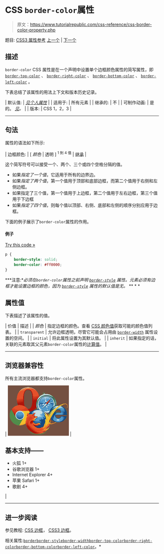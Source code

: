 # CSS `border-color`属性

> 原文：<https://www.tutorialrepublic.com/css-reference/css-border-color-property.php>

题目: [CSS3 属性参考](css3-properties.php) [上一个](css-border-collapse-property.php) | [下一个](css3-border-image-property.php)

## 描述

`border-color` CSS 属性是在一个声明中设置单个边框颜色属性的简写属性，即 [`border-top-color`](css-border-top-color-property.php) 、 [`border-right-color`](css-border-right-color-property.php) 、 [`border-bottom-color`](css-border-bottom-color-property.php) 、 [`border-left-color`](css-border-left-color-property.php) 。

下表总结了该属性的用法上下文和版本历史记录。

| 默认值: | *[见个人属性](#property-values)* |
| 适用于: | 所有元素 |
| 继承的: | 不 |
| 可制作动画: | 是的。 [*见*](css-animatable-properties.php)*。* |
| 版本: | CSS 1，2，3 |

* * *

## 句法

属性的语法如下所示:

| 边框颜色: | [ *颜色* &#124; 透明 ] <sup>1 到 4 值</sup> &#124; [继承](../definitions.php#inherit) |

这个简写符号可以接受一个、两个、三个或四个空格分隔的值。

*   如果*指定了一个值*，它适用于所有的边界边。
*   如果*指定了两个值*，第一个值用于顶部和底部边框，而第二个值用于右侧和左侧边框。
*   如果指定了三个值，第一个值用于上边框，第二个值用于左右边框，第三个值用于下边框
*   如果*指定了四个值*，则每个值以顶部、右侧、底部和左侧的顺序分别应用于边框。

下面的例子展示了`border-color`属性的作用。

#### 例子

[Try this code »](../codelab.php?topic=css&file=border-color-property "Try this code using online Editor")

```css
p {
    border-style: solid;
    border-color: #ff0000;
}
```

 ***注意:**必须在`border-color`属性之前声明 [`border-style`](css-border-style-property.php) 属性。元素必须有边框才能设置边框的颜色，因为 [`border-style`](css-border-style-property.php) 属性的默认值是无。*  ** * *

## 属性值

下表描述了该属性的值。

| 价值 | 描述 |
| *颜色* | 指定边框的颜色。查看 [CSS 颜色值](css-color-values.php)获取可能的颜色值列表。 |
| `transparent` | 允许边框透明，尽管它可能会占用由 [`border-width`](css-border-width-property.php) 属性设置的空间。 |
| `initial` | 将此属性设置为其默认值。 |
| `inherit` | 如果指定的话，关联的元素取其父元素`border-color`属性的[计算值](../definitions.php#computed-value)。 |

* * *

## 浏览器兼容性

所有主流浏览器都支持`border-color`属性。

| ![Browsers Icon](img/e9331123c77668c1832e541c2fca1002.png) | 

## 基本支持——

*   火狐 1+
*   谷歌浏览器 1+
*   Internet Explorer 4+
*   苹果 Safari 1+
*   歌剧 4+

 |

* * *

## 进一步阅读

参见教程: [CSS 边框](../css-tutorial/css-border.php)， [CSS3 边框](../css-tutorial/css3-border.php)。

相关属性:[`border`](css-border-property.php)[`border-style`](css-border-style-property.php)[`border-width`](css-border-width-property.php)[`border-top-color`](css-border-top-color-property.php)[`border-right-color`](css-border-right-color-property.php)[`border-bottom-color`](css-border-bottom-color-property.php)[`border-left-color`](css-border-left-color-property.php)。*